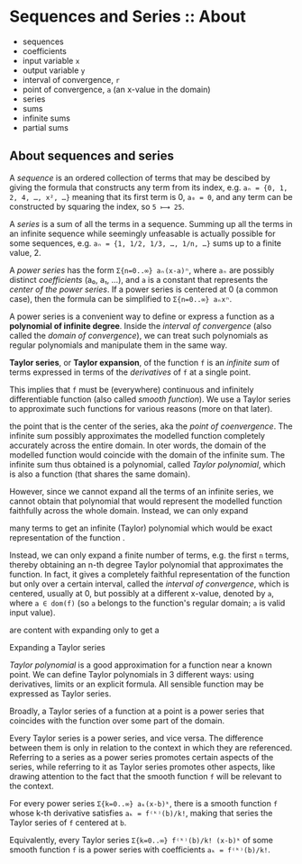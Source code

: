# Sequences and Series :: About

- sequences
- coefficients
- input variable `x`
- output variable `y`
- interval of convergence, `r`
- point of convergence, `a` (an x-value in the domain)
- series
- sums
- infinite sums
- partial sums


## About sequences and series

A *sequence* is an ordered collection of terms that may be descibed by giving the formula that constructs any term from its index, e.g. `aₙ = {0, 1, 2, 4, …, x², …}` meaning that its first term is 0, `a₀ = 0`, and any term can be constructed by squaring the index, so `5 ⟼ 25`.

A *series* is a sum of all the terms in a sequence. Summing up all the terms in an infinite sequence while seemingly unfeasable is actually possible for some sequences, e.g. `aₙ = {1, 1/2, 1/3, …, 1/n, …}` sums up to a finite value, 2.

A *power series* has the form `Σ{n=0..∞} aₙ(x-a)ⁿ`, where `aₙ` are possibly distinct *coefficients* (a₀, a₁, …), and `a` is a constant that represents the *center of the power series*. If a power series is centered at 0 (a common case), then the formula can be simplified to `Σ{n=0..∞} aₙxⁿ`.

A power series is a convenient way to define or express a function as a **polynomial of infinite degree**. Inside the *interval of convergence* (also called the *domain of convergence*), we can treat such polynomials as regular polynomials and manipulate them in the same way.


**Taylor series**, or **Taylor expansion**, of the function `f` is an *infinite sum* of terms expressed in terms of the *derivatives* of `f` at a single point.

This implies that `f` must be (everywhere) continuous and infinitely differentiable function (also called *smooth function*). We use a Taylor series to approximate such functions for various reasons (more on that later). 



the point that is the center of the series, aka the *point of coenvergence*. The infinite sum possibly approximates the modelled function completely accurately across the entire domain. In oter words, the domain of the modelled function would coincide with the domain of the infinite sum. The infinite sum thus obtained is a polynomial, called *Taylor polynomial*, which is also a function (that shares the same domain).

However, since we cannot expand all the terms of an infinite series, we cannot obtain that polynomial that would represent the modelled function faithfully across the whole domain. Instead, we can only expand 




many terms to get an infinite (Taylor) polynomial which would be exact representation of the function . 

Instead, we can only expand a finite number of terms, e.g. the first `n` terms, thereby obtaining an n-th degree Taylor polynomial that approximates the function. In fact, it gives a completely faithful representation of the function but only over a certain interval, called the *interval of convergence*, which is centered, usually at 0, but possibly at a different x-value, denoted by `a`, where `a ∈ dom(f)` (so `a` belongs to the function's regular domain; `a` is valid input value).



are content with expanding only  to get a 




Expanding a Taylor series 



*Taylor polynomial* is a good approximation for a function near a known point. We can define Taylor polynomials in 3 different ways: using derivatives, limits or an explicit formula. All sensible function may be expressed as Taylor series.

Broadly, a Taylor series of a function at a point is a power series that coincides with the function over some part of the domain. 

Every Taylor series is a power series, and vice versa. The difference between them is only in relation to the context in which they are referenced. Referring to a series as a power series promotes certain aspects of the series, while referring to it as Taylor series promotes other aspects, like drawing attention to the fact that the smooth function `f` will be relevant to the context.

For every power series `Σ{k=0..∞} aₖ(x-b)ᵏ`, there is a smooth function `f` whose k-th derivative satisfies `aₖ = f⁽ᵏ⁾(b)/k!`, making that series the Taylor series of `f` centered at `b`.

Equivalently, every Taylor series `Σ{k=0..∞} f⁽ᵏ⁾(b)/k! (x-b)ᵏ` of some smooth function `f` is a power series with coefficients `aₖ = f⁽ᵏ⁾(b)/k!`.
